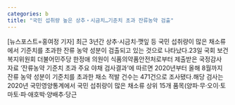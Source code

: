 ```yaml
---
categories: b
title: "국민 섭취량 높은 상추‧시금치…기준치 초과 잔류농약 검출"
---
```

[뉴스포스트=홍여정 기자] 최근 3년간 상추‧시금치‧깻잎 등 국민 섭취량이 많은 채소류에서 기준치를 초과한 잔류 농약 성분이 검출되고 있는 것으로 나타났다.23일 국회 보건복지위원회 더불어민주당 한정애 의원이 식품의약품안전처로부터 제출받은 국정감사 자료 ‘잔류농약 기준치 초과 주요 야채 검사결과’에 따르면 2020년부터 올해 8월까지 잔류 농약 성분이 기준치를 초과한 채소 적발 건수는 471건으로 조사됐다.해당 검사는 2020년 국민영양통계에서 국민 섭취량이 많은 채소류 상위 15개 품목(양파‧무‧오이‧토마토‧파‧애호박‧양배추‧당근